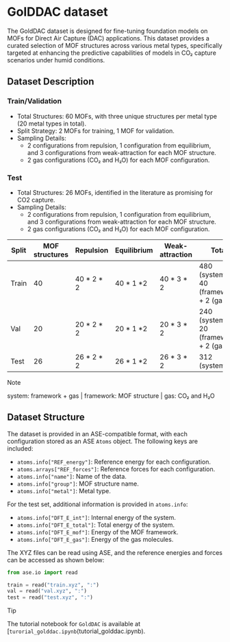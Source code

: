 # GolDDAC dataset

The GoldDAC dataset is designed for fine-tuning foundation models on MOFs for Direct Air Capture (DAC) applications. This dataset provides a curated selection of MOF structures across various metal types, specifically targeted at enhancing the predictive capabilities of models in CO₂ capture scenarios under humid conditions.

## Dataset Description

### Train/Validation

- Total Structures: 60 MOFs, with three unique structures per metal type (20 metal types in total).
- Split Strategy: 2 MOFs for training, 1 MOF for validation.
- Sampling Details:
  - 2 configurations from repulsion, 1 configuration from equilibrium, and 3 configurations from weak-attraction for each MOF structure.
  - 2 gas configurations (CO₂ and H₂O) for each MOF configuration.

### Test

- Total Structures: 26 MOFs, identified in the literature as promising for CO2 capture.
- Sampling Details:
  - 2 configurations from repulsion, 1 configuration from equilibrium, and 3 configurations from weak-attraction for each MOF structure.
  - 2 gas configurations (CO₂ and H₂O) for each MOF configuration.

| Split      | MOF structures | Repulsion   | Equilibrium | Weak-attraction | Total        |
|------------|-------------|-------------|-----------------|-------------|----------------------------------|
| Train      | 40          | 40 \* 2 \* 2  | 40 \* 1 \*2  | 40 \* 3 \* 2 | 480 (system) + 40 (framework) + 2 (gas) |
| Val        | 20          | 20 \* 2 \* 2  | 20 \* 1 \*2  | 20 \* 3 \* 2 | 240 (system) + 20 (framework) + 2 (gas) |
| Test       | 26          | 26 \* 2 \* 2  | 26 \* 1 \*2  | 26 \* 3 \* 2 | 312 (system) |

>[!NOTE]
> system: framework + gas | framework: MOF structure | gas: CO₂ and H₂O

## Dataset Structure

The dataset is provided in an ASE-compatible format, with each configuration stored as an ASE `Atoms` object. The following keys are included:

- `atoms.info["REF_energy"]`: Reference energy for each configuration.
- `atoms.arrays["REF_forces"]`: Reference forces for each configuration.
- `atoms.info["name"]`: Name of the data.
- `atoms.info["group"]`: MOF structure name.
- `atoms.info["metal"]`: Metal type.

For the test set, additional information is provided in `atoms.info`:

- `atoms.info["DFT_E_int"]`: Internal energy of the system.
- `atoms.info["DFT_E_total"]`: Total energy of the system.
- `atoms.info["DFT_E_mof"]`: Energy of the MOF framework.
- `atoms.info["DFT_E_gas"]`: Energy of the gas molecules.

The XYZ files can be read using ASE, and the reference energies and forces can be accessed as shown below:

```python
from ase.io import read

train = read("train.xyz", ":")
val = read("val.xyz", ":")
test = read("test.xyz", ":")
```

>[!TIP]
> The tutorial notebook for `GoldDAC` is available at [`turorial_golddac.ipynb`(tutorial_golddac.ipynb).
